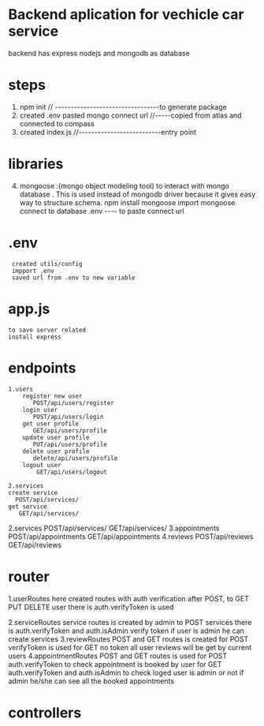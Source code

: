 # Backend aplication for vechicle car service
backend has express nodejs and mongodb as database

# steps
1. npm init // ---------------------------------to generate package
2. created .env pasted mongo connect url //-----copied from atlas and connected to compass 
3. created index.js //--------------------------entry point

# libraries
4. mongoose :(mongo object modeling tool) to interact with mongo database . This is used instead of mongodb driver because it gives easy way to structure schema.
    npm install mongoose
    import mongoose
    connect to database
    .env ---- to paste connect url
# .env
     created utils/config
     impport .env
     saved url from .env to new variable

# app.js
    to save server related
    install express

# endpoints
    1.users
        register new user
           POST/api/users/register
        login user
           POST/api/users/login
        get user profile
           GET/api/users/profile
        update user profile
           PUT/api/users/profile
        delete user profile
           delete/api/users/profile
        logout user
            GET/api/users/logout

    2.services
    create service
      POST/api/services/
    get service
       GET/api/services/
   

             
    
 
 
   2.services
           POST/api/services/
           GET/api/services/
   3.appointments
           POST/api/appointments
           GET/api/appointments
   4.reviews
           POST/api/reviews
           GET/api/reviews
# router

1.userRoutes
        here created routes with auth verification
        after POST, to GET PUT DELETE user there is auth.verifyToken is used

2.serviceRoutes
       service routes is created by admin
       to POST services there is auth.verifyToken and auth.isAdmin verify token if user is admin he can create services
3.reviewRoutes
        POST and GET routes is created
        for POST verifyToken is used
        for GET no token all user reviews will be get by current users
4.appointmentRoutes
        POST and GET routes is used
        for POST auth.verifyToken to check appointment is booked by user
        for GET auth.verifyToken and auth.isAdmin to check loged user is admin or not if admin he/she can see all the booked appointments


# controllers

